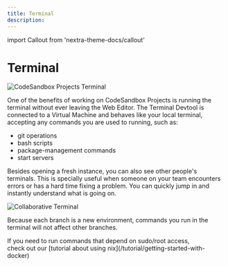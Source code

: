```yaml
---
title: Terminal
description: 
---
```


import Callout from 'nextra-theme-docs/callout'

# Terminal

![CodeSandbox Projects Terminal](../images/devtools-cover-terminal.jpg)
 
One of the benefits of working on CodeSandbox Projects is running the terminal without ever leaving the Web Editor. The Terminal Devtool is connected to a Virtual Machine and behaves like your local terminal, accepting any commands you are used to running, such as:
- git operations
- bash scripts
- package-management commands
- start servers

Besides opening a fresh instance, you can also see other people's terminals. This is specially useful when someone on your team encounters errors or has a hard time fixing a problem. You can quickly jump in and instantly understand what is going on.

![Collaborative Terminal](../images/devtools-terminalcolab.jpg)

Because each branch is a new environment, commands you run in the terminal will not affect other branches.

<Callout emoji="⭑">
If you need to run commands that depend on sudo/root access, <br/>check out our [tutorial about using nix](/tutorial/getting-started-with-docker)
</Callout>

